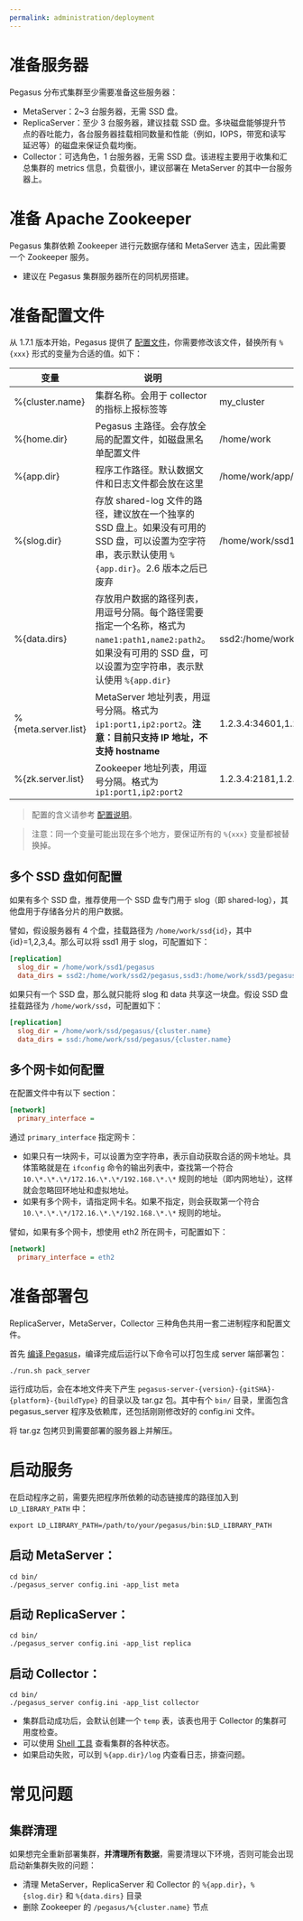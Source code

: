 ```yaml
---
permalink: administration/deployment
---
```


# 准备服务器

Pegasus 分布式集群至少需要准备这些服务器：
* MetaServer：2~3 台服务器，无需 SSD 盘。
* ReplicaServer：至少 3 台服务器，建议挂载 SSD 盘。多块磁盘能够提升节点的吞吐能力，各台服务器挂载相同数量和性能（例如，IOPS，带宽和读写延迟等）的磁盘来保证负载均衡。
* Collector：可选角色，1 台服务器，无需 SSD 盘。该进程主要用于收集和汇总集群的 metrics 信息，负载很小，建议部署在 MetaServer 的其中一台服务器上。

# 准备 Apache Zookeeper

Pegasus 集群依赖 Zookeeper 进行元数据存储和 MetaServer 选主，因此需要一个 Zookeeper 服务。
* 建议在 Pegasus 集群服务器所在的同机房搭建。

# 准备配置文件

从 1.7.1 版本开始，Pegasus 提供了 [配置文件](https://github.com/apache/incubator-pegasus/blob/master/src/server/config.ini)，你需要修改该文件，替换所有 `%{xxx}` 形式的变量为合适的值。如下：

| 变量                 | 说明                                                                                                       | 示例                                                      | 
|---------------------|----------------------------------------------------------------------------------------------------------|-----------------------------------------------------------|
| %{cluster.name}     | 集群名称。会用于 collector 的指标上报标签等                                                                              | my_cluster                                                |
| %{home.dir}         | Pegasus 主路径。会存放全局的配置文件，如磁盘黑名单配置文件                                                                        | /home/work                                                |
| %{app.dir}          | 程序工作路径。默认数据文件和日志文件都会放在这里                                                                                 | /home/work/app/pegasus                                    |
| %{slog.dir}         | 存放 shared-log 文件的路径，建议放在一个独享的 SSD 盘上。如果没有可用的 SSD 盘，可以设置为空字符串，表示默认使用 `%{app.dir}`。2.6 版本之后已废弃             | /home/work/ssd1/pegasus                                   |
| %{data.dirs}        | 存放用户数据的路径列表，用逗号分隔。每个路径需要指定一个名称，格式为 `name1:path1,name2:path2`。如果没有可用的 SSD 盘，可以设置为空字符串，表示默认使用 `%{app.dir}` | ssd2:/home/work/ssd2/pegasus,ssd3:/home/work/ssd3/pegasus |
| %{meta.server.list} | MetaServer 地址列表，用逗号分隔。格式为 `ip1:port1,ip2:port2`。**注意：目前只支持 IP 地址，不支持 hostname**                          | 1.2.3.4:34601,1.2.3.5:34601                               |
| %{zk.server.list}   | Zookeeper 地址列表，用逗号分隔。格式为 `ip1:port1,ip2:port2`                                                           | 1.2.3.4:2181,1.2.3.5:2181                                 |

> 配置的含义请参考 [配置说明](/administration/config)。

> 注意：同一个变量可能出现在多个地方，要保证所有的 `%{xxx}` 变量都被替换掉。

## 多个 SSD 盘如何配置

如果有多个 SSD 盘，推荐使用一个 SSD 盘专门用于 slog（即 shared-log），其他盘用于存储各分片的用户数据。

譬如，假设服务器有 4 个盘，挂载路径为 `/home/work/ssd{id}`，其中 {id}=1,2,3,4。那么可以将 ssd1 用于 slog，可配置如下：
```ini
[replication]
  slog_dir = /home/work/ssd1/pegasus
  data_dirs = ssd2:/home/work/ssd2/pegasus,ssd3:/home/work/ssd3/pegasus,ssd4:/home/work/ssd4/pegasus
```

如果只有一个 SSD 盘，那么就只能将 slog 和 data 共享这一块盘。假设 SSD 盘挂载路径为 `/home/work/ssd`，可配置如下：
```ini
[replication]
  slog_dir = /home/work/ssd/pegasus/{cluster.name}
  data_dirs = ssd:/home/work/ssd/pegasus/{cluster.name}
```

## 多个网卡如何配置

在配置文件中有以下 section：
```ini
[network]
  primary_interface =
```

通过 `primary_interface` 指定网卡：
* 如果只有一块网卡，可以设置为空字符串，表示自动获取合适的网卡地址。具体策略就是在 `ifconfig` 命令的输出列表中，查找第一个符合 `10.\*.\*.\*/172.16.\*.\*/192.168.\*.\*` 规则的地址（即内网地址），这样就会忽略回环地址和虚拟地址。
* 如果有多个网卡，请指定网卡名。如果不指定，则会获取第一个符合 `10.\*.\*.\*/172.16.\*.\*/192.168.\*.\*` 规则的地址。

譬如，如果有多个网卡，想使用 eth2 所在网卡，可配置如下：
```ini
[network]
  primary_interface = eth2
```

# 准备部署包

ReplicaServer，MetaServer，Collector 三种角色共用一套二进制程序和配置文件。

首先 [编译 Pegasus](/overview/compilation)，编译完成后运行以下命令可以打包生成 server 端部署包：
```
./run.sh pack_server
```
运行成功后，会在本地文件夹下产生 `pegasus-server-{version}-{gitSHA}-{platform}-{buildType}` 的目录以及 tar.gz 包。其中有个 `bin/` 目录，里面包含 pegasus_server 程序及依赖库，还包括刚刚修改好的 config.ini 文件。

将 tar.gz 包拷贝到需要部署的服务器上并解压。

# 启动服务

在启动程序之前，需要先把程序所依赖的动态链接库的路径加入到 `LD_LIBRARY_PATH` 中：
```
export LD_LIBRARY_PATH=/path/to/your/pegasus/bin:$LD_LIBRARY_PATH
```

## 启动 MetaServer：
```
cd bin/
./pegasus_server config.ini -app_list meta
```

## 启动 ReplicaServer：
```
cd bin/
./pegasus_server config.ini -app_list replica
```

## 启动 Collector：
```
cd bin/
./pegasus_server config.ini -app_list collector
```

* 集群启动成功后，会默认创建一个 `temp` 表，该表也用于 Collector 的集群可用度检查。
* 可以使用 [Shell 工具](/overview/shell) 查看集群的各种状态。
* 如果启动失败，可以到 `%{app.dir}/log` 内查看日志，排查问题。

# 常见问题

## 集群清理

如果想完全重新部署集群，**并清理所有数据**，需要清理以下环境，否则可能会出现启动新集群失败的问题：
* 清理 MetaServer，ReplicaServer 和 Collector 的 `%{app.dir}`，`%{slog.dir}` 和 `%{data.dirs}` 目录
* 删除 Zookeeper 的 `/pegasus/%{cluster.name}` 节点
